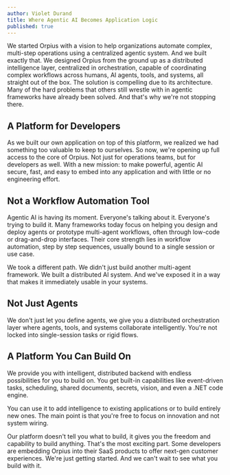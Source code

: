 ```yaml
---
author: Violet Durand
title: Where Agentic AI Becomes Application Logic
published: true
---
```


We started Orpius with a vision to help organizations automate complex, multi-step operations using a centralized agentic system. And we built exactly that. We designed Orpius from the ground up as a distributed intelligence layer, centralized in orchestration, capable of coordinating complex workflows across humans, AI agents, tools, and systems, all straight out of the box. The solution is compelling due to its architecture. Many of the hard problems that others still wrestle with in agentic frameworks have already been solved. And that's why we're not stopping there.

## A Platform for Developers
As we built our own application on top of this platform, we realized we had something too valuable to keep to ourselves. So now, we're opening up full access to the core of Orpius. Not just for operations teams, but for developers as well. With a new mission: to make powerful, agentic AI secure, fast, and easy to embed into any application and with little or no engineering effort.

## Not a Workflow Automation Tool
Agentic AI is having its moment. Everyone's talking about it. Everyone's trying to build it. Many frameworks today focus on helping you design and deploy agents or prototype multi-agent workflows, often through low-code or drag-and-drop interfaces.
Their core strength lies in workflow automation, step by step sequences, usually bound to a single session or use case.

We took a different path. We didn't just build another multi-agent framework. We built a distributed AI system. And we've exposed it in a way that makes it immediately usable in your systems.

## Not Just Agents
We don't just let you define agents, we give you a distributed orchestration layer where agents, tools, and systems collaborate intelligently. You're not locked into single-session tasks or rigid flows.


## A Platform You Can Build On
We provide you with intelligent, distributed backend with endless possibilities for you to build on. You get built-in capabilities like event-driven tasks, scheduling, shared documents, secrets, vision, and even a .NET code engine.

You can use it to add intelligence to existing applications or to build entirely new ones. The main point is that you're free to focus on innovation and not system wiring.


Our platform doesn't tell you what to build, it gives you the freedom and capability to build anything. That's the most exciting part. Some developers are embedding Orpius into their SaaS products to offer next-gen customer experiences.
We're just getting started. And we can't wait to see what you build with it.